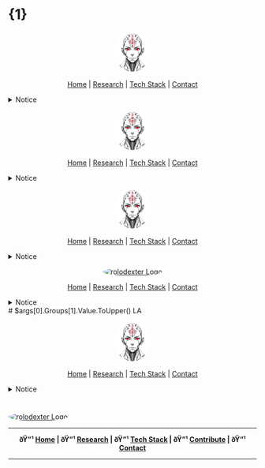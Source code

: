 # {1}

<p align="center">
  <a href="README.md">
    <img src="assets/images/rolodexter_logo.jpg" alt="rolodexter Logo" width="80px" style="border-radius: 50%;">
  </a>
</p>

<p align="center">
  <a href="README.md">Home</a> | <a href="research/">Research</a> | <a href="techstack/">Tech Stack</a> | <a href="community/">Contact</a>
</p>

<details>
<summary>Notice</summary>

This repository is protected by copyright and subject to usage restrictions. See the [Copyright Notice](COPYRIGHT.md) for details.
</details>
<p align="center">
  <a href="README.md">
    <img src="assets/images/rolodexter_logo.jpg" alt="rolodexter Logo" width="80px" style="border-radius: 50%;">
  </a>
</p>

<p align="center">
  <a href="README.md">Home</a> | <a href="research/">Research</a> | <a href="techstack/">Tech Stack</a> | <a href="community/">Contact</a>
</p>

<details>
<summary>Notice</summary>

This repository is protected by copyright and subject to usage restrictions. See the [Copyright Notice](COPYRIGHT.md) for details.
</details>
<p align="center">
  <a href="README.md">
    <img src="assets/images/rolodexter_logo.jpg" alt="rolodexter Logo" width="80px" style="border-radius: 50%;">
  </a>
</p>

<p align="center">
  <a href="README.md">Home</a> | <a href="research/">Research</a> | <a href="techstack/">Tech Stack</a> | <a href="community/">Contact</a>
</p>

<details>
<summary>Notice</summary>
<br>
This repository is protected by copyright and subject to usage restrictions. See the [Copyright Notice](COPYRIGHT.md) for details.
</details>
<p align="center">
  <a href="{0}README.md">
    <img src="{0}assets/images/rolodexter_logo.jpg" alt="rolodexter Logo" width="80px" style="border-radius: 50%;">
  </a>
</p>

<p align="center">
  <a href="{0}README.md">Home</a> | <a href="{0}research/">Research</a> | <a href="{0}techstack/">Tech Stack</a> | <a href="{0}community/">Contact</a>
</p>

<details>
<summary>Notice</summary>
<br>
This repository is protected by copyright and subject to usage restrictions. See the [Copyright Notice]({0}COPYRIGHT.md) for details.
</details>
# $args[0].Groups[1].Value.ToUpper() LA


<p align="center">
  <a href="README.md">
    <img src="assets/images/rolodexter_logo.jpg" alt="rolodexter Logo" width="80px" style="border-radius: 50%;">
  </a>
</p>

<p align="center">
  <a href="README.md">Home</a> | <a href="research/">Research</a> | <a href="techstack/">Tech Stack</a> | <a href="community/">Contact</a>
</p>

<details>
<summary>Notice</summary>
<br>
This repository is protected by copyright and subject to usage restrictions. See the [Copyright Notice](COPYRIGHT.md) for details.
</details>

# <p align="center">
  <a href="../../../../README.md">
    <img src="../../../../assets/images/rolodexter_logo.jpg" alt="rolodexter Logo" width="80px" style="border-radius: 50%;">
  </a>
</p>

---

<p align="center">
  <strong>ðŸ”¹ <a href="../../../../README.md">Home</a> | ðŸ”¹ <a href="../../../../research/">Research</a> | ðŸ”¹ <a href="../../../../techstack/">Tech Stack</a> | ðŸ”¹ <a href="../../../../contrib/">Contribute</a> | ðŸ”¹ <a href="../../../../community/">Contact</a></strong>
</p>

---

##